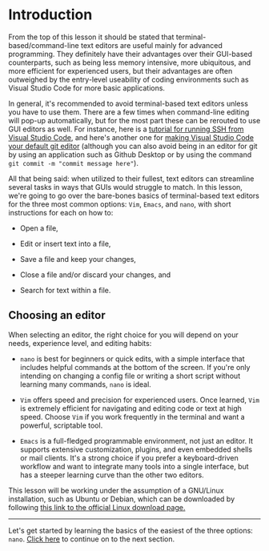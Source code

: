 # Introduction
From the top of this lesson it should be stated that terminal-based/command-line text editors are useful mainly for advanced programming. They definitely have their advantages over their GUI-based counterparts, such as being less memory intensive, more ubiquitous, and more efficient for experienced users, but their advantages are often outweighed by the entry-level useability of coding environments such as Visual Studio Code for more basic applications. 

In general, it's recommended to avoid terminal-based text editors unless you have to use them. There are a few times when command-line editing will pop-up automatically, but for the most part these can be rerouted to use GUI editors as well. For instance, here is a [tutorial for running SSH from Visual Studio Code](https://code.visualstudio.com/docs/remote/ssh), and here's another one for [making Visual Studio Code your default git editor](https://dev.to/deadlybyte/make-vs-code-your-default-git-editor-j6d) (although you can also avoid being in an editor for git by using an application such as Github Desktop or by using the command `git commit -m "commit message here"`).

All that being said: when utilized to their fullest, text editors can streamline several tasks in ways that GUIs would struggle to match. In this lesson, we're going to go over the bare-bones basics of terminal-based text editors for the three most common options: `Vim`, `Emacs`, and `nano`, with short instructions for each on how to:

* Open a file,

* Edit or insert text into a file,

* Save a file and keep your changes,

* Close a file and/or discard your changes, and

* Search for text within a file.

## Choosing an editor
When selecting an editor, the right choice for you will depend on your needs, experience level, and editing habits:

* `nano` is best for beginners or quick edits, with a simple interface that includes helpful commands at the bottom of the screen. If you're only intending on changing a config file or writing a short script without learning many commands, `nano` is ideal. 

* `Vim` offers speed and precision for experienced users. Once learned, `Vim` is extremely efficient for navigating and editing code or text at high speed. Choose `Vim` if you work frequently in the terminal and want a powerful, scriptable tool. 

* `Emacs` is a full-fledged programmable environment, not just an editor. It supports extensive customization, plugins, and even embedded shells or mail clients. It's a strong choice if you prefer a keyboard-driven workflow and want to integrate many tools into a single interface, but has a steeper learning curve than the other two editors. 

This lesson will be working under the assumption of a GNU/Linux installation, such as Ubuntu or Debian, which can be downloaded by following [this link to the official Linux download page.](https://www.linux.org/pages/download/)

---

Let's get started by learning the basics of the easiest of the three options: `nano`. [Click here](02_nano.md) to continue on to the next section.